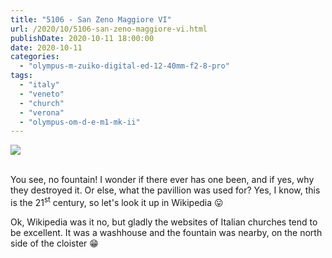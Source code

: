 ```yaml
---
title: "5106 - San Zeno Maggiore VI"
url: /2020/10/5106-san-zeno-maggiore-vi.html
publishDate: 2020-10-11 18:00:00
date: 2020-10-11
categories: 
  - "olympus-m-zuiko-digital-ed-12-40mm-f2-8-pro"
tags: 
  - "italy"
  - "veneto"
  - "church"
  - "verona"
  - "olympus-om-d-e-m1-mk-ii"
---
```

<div class="container">
<div class="center"><a target="_blank" href="https://d25zfm9zpd7gm5.cloudfront.net/1200x1200/2018/20180911_110047_lr.jpg"><img class="webfeedsFeaturedVisual" src="https://d25zfm9zpd7gm5.cloudfront.net/0600x0600/2018/20180911_110047_lr.jpg" /></a></div>
</div>
<br />

You see, no fountain! I wonder if there ever has one been, and if
yes, why they destroyed it. Or else, what the pavillion was used
for? Yes, I know, this is the 21<sup>st</sup> century, so let's look
it up in Wikipedia :stuck_out_tongue:

Ok, Wikipedia was it no, but gladly the websites of Italian churches
tend to be excellent. It was a washhouse and the fountain was
nearby, on the north side of the cloister :grin: